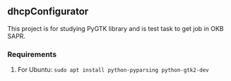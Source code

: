 ## dhcpConfigurator
This project is for studying PyGTK library and is test task to get job in OKB SAPR.

### Requirements
1. For Ubuntu: `sudo apt install python-pyparsing python-gtk2-dev`
